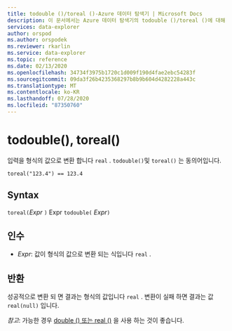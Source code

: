 ```yaml
---
title: todouble ()/toreal ()-Azure 데이터 탐색기 | Microsoft Docs
description: 이 문서에서는 Azure 데이터 탐색기의 todouble ()/toreal ()에 대해 설명 합니다.
services: data-explorer
author: orspod
ms.author: orspodek
ms.reviewer: rkarlin
ms.service: data-explorer
ms.topic: reference
ms.date: 02/13/2020
ms.openlocfilehash: 34734f3975b1720c1d009f190d4fae2ebc54283f
ms.sourcegitcommit: 09da3f26b4235368297b8b9b604d4282228a443c
ms.translationtype: MT
ms.contentlocale: ko-KR
ms.lasthandoff: 07/28/2020
ms.locfileid: "87350760"
---
```

# <a name="todouble-toreal"></a>todouble(), toreal()

입력을 형식의 값으로 변환 합니다 `real` . `todouble()`및 `toreal()` 는 동의어입니다.

```kusto
toreal("123.4") == 123.4
```

## <a name="syntax"></a>Syntax

`toreal(`*Expr* `)` 
 Expr `todouble(` *Expr*`)`

## <a name="arguments"></a>인수

* *Expr*: 값이 형식의 값으로 변환 되는 식입니다 `real` .

## <a name="returns"></a>반환

성공적으로 변환 되 면 결과는 형식의 값입니다 `real` .
변환이 실패 하면 결과는 값 `real(null)` 입니다.

*참고*: 가능한 경우 [double () 또는 real ()](./scalar-data-types/real.md) 을 사용 하는 것이 좋습니다.